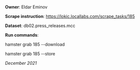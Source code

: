 **Owner**: Eldar Eminov
 
**Scrape instruction**: https://lokic.locallabs.com/scrape_tasks/185

**Dataset**: db02.press_releases.mcc

**Run commands**:

hamster grab 185 --download

hamster grab 185 --store

_December 2021_
